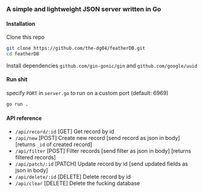 ### A simple and lightweight JSON server written in Go

#### Installation
Clone this repo
```bash
git clone https://github.com/the-dg04/featherDB.git
cd featherDB
```
Install dependencies ```github.com/gin-gonic/gin``` and ```github.com/google/uuid```

#### Run shit

specify ```PORT``` in ```server.go``` to run on a custom port (default: 6969)

```bash
go run .
```

#### API reference
- ```/api/record/:id``` [GET] Get record by id
- ```/api/new``` [POST] Create new record [send record as json in body] [returns ```_id``` of created record] 
- ```/api/filter``` [POST] Filter records [send filter as json in body] [returns filtered records] 
- ```/api/patch/:id``` [PATCH] Update record by id [send updated fields as json in body] 
- ```/api/delete/:id``` [DELETE] Delete record by id
- ```/api/clear``` [DELETE] Delete the fucking database
